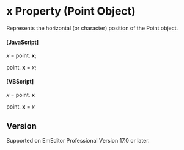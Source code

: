 # x Property (Point Object)

Represents the horizontal (or character) position of the Point object.

#### \[JavaScript\]

_x_ = point. **x**;

point. **x** = _x_;

#### \[VBScript\]

_x_ = point. **x**

point. **x** = _x_

## Version

Supported on EmEditor Professional Version 17.0 or later.
